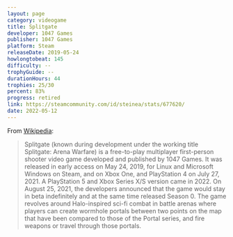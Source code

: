 ```yaml
---
layout: page
category: videogame
title: Splitgate
developer: 1047 Games
publisher: 1047 Games
platform: Steam
releaseDate: 2019-05-24
howlongtobeat: 145
difficulty: --
trophyGuide: --
durationHours: 44
trophies: 25/30
percent: 83%
progress: retired
link: https://steamcommunity.com/id/steinea/stats/677620/
date: 2022-05-12
---
```


From [Wikipedia](https://en.wikipedia.org/wiki/Splitgate):

> Splitgate (known during development under the working title Splitgate: Arena Warfare) is a free-to-play multiplayer first-person shooter video game developed and published by 1047 Games. It was released in early access on May 24, 2019, for Linux and Microsoft Windows on Steam, and on Xbox One, and PlayStation 4 on July 27, 2021. A PlayStation 5 and Xbox Series X/S version came in 2022. On August 25, 2021, the developers announced that the game would stay in beta indefinitely and at the same time released Season 0. The game revolves around Halo-inspired sci-fi combat in battle arenas where players can create wormhole portals between two points on the map that have been compared to those of the Portal series, and fire weapons or travel through those portals.
